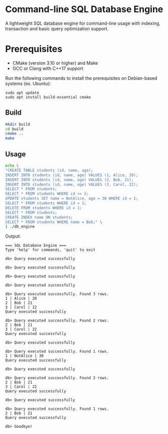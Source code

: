 # Command-line SQL Database Engine

A lightweight SQL database engine for command-line usage with indexing, transaction and basic query optimization support.

# Prerequisites

- CMake (version 3.10 or higher) and Make
- GCC or Clang with C++17 support

Run the following commands to install the prerequisites on Debian-based systems (ex. Ubuntu):

```
sudo apt update
sudo apt install build-essential cmake
```

## Build

```bash
mkdir build
cd build
cmake ..
make
```

## Usage

```bash
echo \
"CREATE TABLE students (id, name, age);
INSERT INTO students (id, name, age) VALUES (1, Alice, 20);
INSERT INTO students (id, name, age) VALUES (2, Bob, 21);
INSERT INTO students (id, name, age) VALUES (3, Carol, 22);
SELECT * FROM students;
SELECT * FROM students WHERE id >= 2;
UPDATE students SET name = NotAlice, age = 30 WHERE id = 1;
SELECT * FROM students WHERE id = 1;
DELETE FROM students WHERE id = 1;
SELECT * FROM students;
CREATE INDEX name ON students;
SELECT * FROM students WHERE name = Bob;" \
| ./db_engine
```

Output:
```
=== SQL Database Engine ===
Type 'help' for commands, 'quit' to exit

db> Query executed successfully

db> Query executed successfully

db> Query executed successfully

db> Query executed successfully

db> Query executed successfully. Found 3 rows.
1 | Alice | 20
2 | Bob | 21
3 | Carol | 22
Query executed successfully

db> Query executed successfully. Found 2 rows.
2 | Bob | 21
3 | Carol | 22
Query executed successfully

db> Query executed successfully

db> Query executed successfully. Found 1 rows.
1 | NotAlice | 30
Query executed successfully

db> Query executed successfully

db> Query executed successfully. Found 2 rows.
2 | Bob | 21
3 | Carol | 22
Query executed successfully

db> Query executed successfully

db> Query executed successfully. Found 1 rows.
2 | Bob | 21
Query executed successfully

db> Goodbye!
```